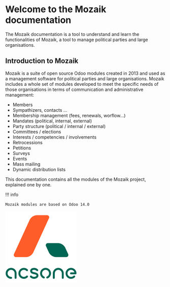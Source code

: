 # Welcome to the Mozaik documentation

The Mozaik documentation is a tool to understand and learn the functionalities of Mozaik, a tool to manage political parties and large organisations. 

## Introduction to Mozaik

Mozaik is a suite of open source Odoo modules created in 2013 and used as a management software for political parties and large organisations. Mozaik includes a whole set of modules developed to meet the specific needs of those organisations in terms of communication and administrative management: 

- Members
- Sympathizers, contacts ...
- Membership management (fees, renewals, worflow...)
- Mandates (political, internal, external)
- Party structure (political / internal / external)
- Committees / elections
- Interests / competencies / involvements
- Retrocessions
- Petitions
- Surveys
- Events
- Mass mailing
- Dynamic distribution lists

This documentation contains all the modules of the Mozaik project, explained one by one.

!!! info 

    Mozaik modules are based on Odoo 14.0

![logo acsone](img/logoacsone.png)